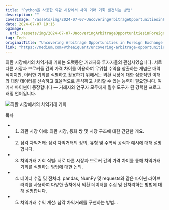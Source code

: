 ```yaml
---
title: "Python을 사용한 외환 시장에서 차익 거래 기회 발견하는 방법"
description: ""
coverImage: "/assets/img/2024-07-07-UncoveringArbitrageOpportunitiesinForeignExchangeMarketswithPython_0.png"
date: 2024-07-07 19:15
ogImage:
  url: /assets/img/2024-07-07-UncoveringArbitrageOpportunitiesinForeignExchangeMarketswithPython_0.png
tag: Tech
originalTitle: "Uncovering Arbitrage Opportunities in Foreign Exchange Markets with Python"
link: "https://medium.com/@theaiquant/uncovering-arbitrage-opportunities-in-foreign-exchange-markets-with-python-8a15ef44f144"
---
```


외환 시장에서의 차익거래 기회는 오랫동안 거래자와 투자자들의 관심사였습니다. 서로 다른 시장과 브로커들 간의 가격 차이를 이용하여 무위험 수익을 창출하는 개념은 매력적이지만, 이러한 기회를 식별하고 활용하기 위해서는 외환 시장에 대한 심층적인 이해와 대량 데이터를 신속하고 효율적으로 분석하고 처리할 수 있는 능력이 필요합니다. 여기서 파이썬이 등장합니다 — 거래자와 연구자 모두에게 필수 도구가 된 강력한 프로그래밍 언어입니다.

![외환 시장에서의 차익거래 기회](/assets/img/2024-07-07-UncoveringArbitrageOpportunitiesinForeignExchangeMarketswithPython_0.png)

목차

- 1. 외환 시장 이해: 외환 시장, 통화 쌍 및 시장 구조에 대한 간단한 개요.
- 2. 삼각 차익거래: 삼각 차익거래의 정의, 유형 및 수학적 공식과 예시에 대해 설명합니다.
- 3. 차익거래 기회 식별: 서로 다른 시장과 브로커 간의 가격 차이를 통해 차익거래 기회를 식별하는 방법에 대한 논의.
- 4. 데이터 수집 및 전처리: pandas, NumPy 및 requests와 같은 파이썬 라이브러리를 사용하여 다양한 출처에서 외환 데이터를 수집 및 전처리하는 방법에 대해 설명합니다.
- 5. 차익거래 수익 계산: 삼각 차익거래를 구현하는 방법...
